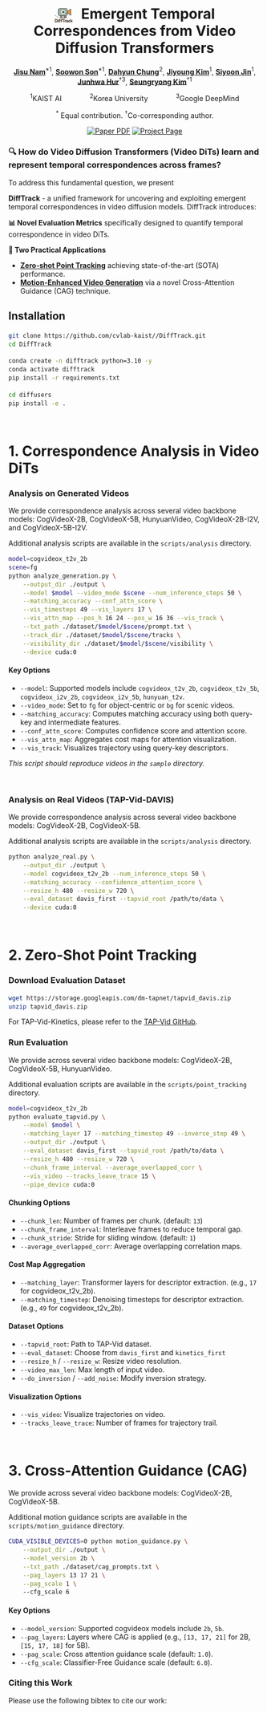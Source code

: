 <div align="center">
<h1>
<img src="assets/difftrack.png" alt="Project Logo" style="height: 1em; vertical-align: middle; margin-right: 10px;">
 Emergent Temporal Correspondences from Video Diffusion Transformers</h1>

[**Jisu Nam**](https://scholar.google.com/citations?hl=zh-CN&user=xakYe8MAAAAJ)<sup>*1</sup>, [**Soowon Son**](https://scholar.google.com/citations?hl=zh-CN&user=Eo87mRsAAAAJ)<sup>*1</sup>, [**Dahyun Chung**](https://scholar.google.com/citations?hl=ko&user=EU52riMAAAAJ)<sup>2</sup>, [**Jiyoung Kim**](https://scholar.google.co.kr/citations?hl=ko&user=DqG-ybIAAAAJ)<sup>1</sup>, [**Siyoon Jin**](https://scholar.google.com/citations?hl=zh-CN&user=rXRHxkwAAAAJ)<sup>1</sup>, [**Junhwa Hur**](https://scholar.google.com/citations?hl=zh-CN&user=z4dNJdkAAAAJ)<sup>&dagger;3</sup>, [**Seungryong Kim**](https://scholar.google.com/citations?hl=zh-CN&user=cIK1hS8AAAAJ)<sup>&dagger;1</sup>

<sup>1</sup>KAIST AI&emsp;&emsp;&emsp;&emsp;<sup>2</sup>Korea University&emsp;&emsp;&emsp;&emsp;<sup>3</sup>Google DeepMind


<sup>*</sup> Equal contribution. <sup>&dagger;</sup>Co-corresponding author.

<a href="https://arxiv.org/abs/2506.17220"><img src='https://img.shields.io/badge/arXiv-DiffTrack-red' alt='Paper PDF'></a>
<a href="https://cvlab-kaist.github.io/DiffTrack/"><img src='https://img.shields.io/badge/Project_Page-DiffTrack-green' alt='Project Page'></a>



</div>

### 🔍 How do Video Diffusion Transformers (Video DiTs) learn and represent temporal correspondences across frames?

To address this fundamental question, we present 

**DiffTrack** - a unified framework for uncovering and exploiting emergent temporal correspondences in video diffusion models. DiffTrack introduces:

**📊 Novel Evaluation Metrics** specifically designed to quantify temporal correspondence in video DiTs.

**🚀 Two Practical Applications**
- [**Zero-shot Point Tracking**](#2-zero-shot-point-tracking)  achieving state-of-the-art (SOTA) performance.
- [**Motion-Enhanced Video Generation**](#3-cross-attention-guidance-cag) via a novel Cross-Attention Guidance (CAG) technique.




## Installation

```bash
git clone https://github.com/cvlab-kaist//DiffTrack.git
cd DiffTrack

conda create -n difftrack python=3.10 -y
conda activate difftrack
pip install -r requirements.txt

cd diffusers
pip install -e .
```
</br>

# 1. Correspondence Analysis in Video DiTs

### Analysis on Generated Videos
We provide correspondence analysis across several video backbone models: CogVideoX-2B, CogVideoX-5B, HunyuanVideo, CogVideoX-2B-I2V, and CogVideoX-5B-I2V.

Additional analysis scripts are available in the `scripts/analysis` directory. 

```bash
model=cogvideox_t2v_2b
scene=fg
python analyze_generation.py \
    --output_dir ./output \
    --model $model --video_mode $scene --num_inference_steps 50 \
    --matching_accuracy --conf_attn_score \
    --vis_timesteps 49 --vis_layers 17 \
    --vis_attn_map --pos_h 16 24 --pos_w 16 36 --vis_track \
    --txt_path ./dataset/$model/$scene/prompt.txt \
    --track_dir ./dataset/$model/$scene/tracks \
    --visibility_dir ./dataset/$model/$scene/visibility \
    --device cuda:0
```

#### Key Options

- `--model`: Supported models include `cogvideox_t2v_2b`, `cogvideox_t2v_5b`, `cogvideox_i2v_2b`, `cogvideox_i2v_5b`, `hunyuan_t2v`.
- `--video_mode`: Set to `fg` for object-centric or `bg` for scenic videos.
- `--matching_accuracy`: Computes matching accuracy using both query-key and intermediate features.
- `--conf_attn_score`: Computes confidence score and attention score.
- `--vis_attn_map`: Aggregates cost maps for attention visualization.
- `--vis_track`: Visualizes trajectory using query-key descriptors.



*This script should reproduce videos in the `sample` directory.*

</br>

### Analysis on Real Videos (TAP-Vid-DAVIS)
We provide correspondence analysis across several video backbone models: CogVideoX-2B, CogVideoX-5B. 

Additional analysis scripts are available in the `scripts/analysis` directory. 

```bash
python analyze_real.py \
    --output_dir ./output \
    --model cogvideox_t2v_2b --num_inference_steps 50 \
    --matching_accuracy --confidence_attention_score \
    --resize_h 480 --resize_w 720 \
    --eval_dataset davis_first --tapvid_root /path/to/data \
    --device cuda:0
```
</br>


# 2. Zero-Shot Point Tracking

### Download Evaluation Dataset

```bash
wget https://storage.googleapis.com/dm-tapnet/tapvid_davis.zip
unzip tapvid_davis.zip
```

For TAP-Vid-Kinetics, please refer to the [TAP-Vid GitHub](https://github.com/google-deepmind/tapnet/tree/main/tapnet/tapvid).


### Run Evaluation
We provide across several video backbone models: CogVideoX-2B, CogVideoX-5B, HunyuanVideo.

Additional evaluation scripts are available in the `scripts/point_tracking` directory.

```bash
model=cogvideox_t2v_2b
python evaluate_tapvid.py \
    --model $model \
    --matching_layer 17 --matching_timestep 49 --inverse_step 49 \
    --output_dir ./output \
    --eval_dataset davis_first --tapvid_root /path/to/data \
    --resize_h 480 --resize_w 720 \
    --chunk_frame_interval --average_overlapped_corr \
    --vis_video --tracks_leave_trace 15 \
    --pipe_device cuda:0
```

#### Chunking Options

- `--chunk_len`: Number of frames per chunk. (default: `13`)
- `--chunk_frame_interval`: Interleave frames to reduce temporal gap.
- `--chunk_stride`: Stride for sliding window. (default: `1`)
- `--average_overlapped_corr`: Average overlapping correlation maps.

#### Cost Map Aggregation

- `--matching_layer`: Transformer layers for descriptor extraction. (e.g., `17` for cogvideox_t2v_2b).
- `--matching_timestep`: Denoising timesteps for descriptor extraction. (e.g., `49` for cogvideox_t2v_2b).

#### Dataset Options

- `--tapvid_root`: Path to TAP-Vid dataset.
- `--eval_dataset`: Choose from `davis_first` and `kinetics_first`
- `--resize_h` / `--resize_w`: Resize video resolution.
- `--video_max_len`: Max length of input video.
- `--do_inversion` / `--add_noise`: Modify inversion strategy.

#### Visualization Options

- `--vis_video`: Visualize trajectories on video.
- `--tracks_leave_trace`: Number of frames for trajectory trail.


</br>


# 3. Cross-Attention Guidance (CAG)

We provide across several video backbone models: CogVideoX-2B, CogVideoX-5B.

Additional motion guidance scripts are available in the `scripts/motion_guidance` directory.

```bash
CUDA_VISIBLE_DEVICES=0 python motion_guidance.py \
    --output_dir ./output \
    --model_version 2b \
    --txt_path ./dataset/cag_prompts.txt \
    --pag_layers 13 17 21 \
    --pag_scale 1 \ 
    --cfg_scale 6
```
#### Key Options
- `--model_version`: Supported cogvideox models include `2b`, `5b`.
- `--pag_layers`: Layers where CAG is applied (e.g., `[13, 17, 21]` for 2B, `[15, 17, 18]` for 5B).
- `--pag_scale`: Cross attention guidance scale (default: `1.0`).
- `--cfg_scale`: Classifier-Free Guidance scale (default: `6.0`).


### Citing this Work
Please use the following bibtex to cite our work:
```

```
